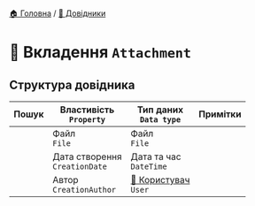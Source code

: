 ﻿[🏠 Головна](../README.MD) / [📘 Довідники](./README.MD)  

# 📘 Вкладення `Attachment`

## Структура довідника

| Пошук | Властивість </br> `Property` | Тип даних </br> `Data type` | Примітки |
| --- | --- | --- | --- |
|  | Файл </br> `File` | Файл  </br> `File` |  |
|  | Дата створення </br> `CreationDate` | Дата та час  </br> `DateTime` |  |
|  | Автор </br> `CreationAuthor` | [📘 Користувач](./User.md) </br> `User` |  |